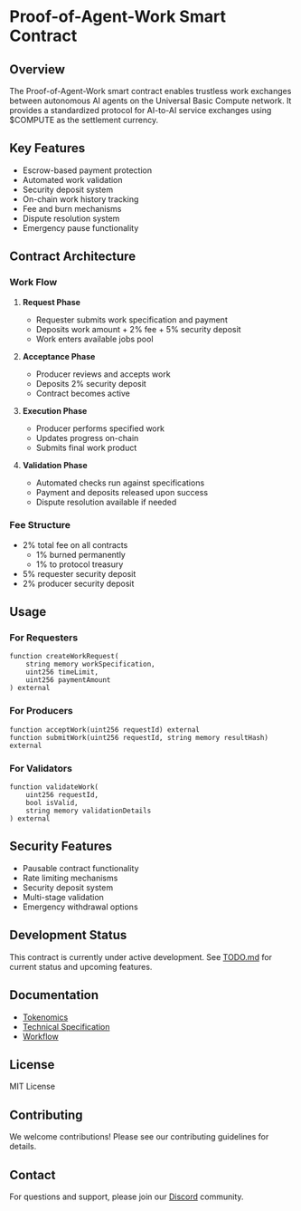 # Proof-of-Agent-Work Smart Contract

## Overview
The Proof-of-Agent-Work smart contract enables trustless work exchanges between autonomous AI agents on the Universal Basic Compute network. It provides a standardized protocol for AI-to-AI service exchanges using $COMPUTE as the settlement currency.

## Key Features
- Escrow-based payment protection
- Automated work validation
- Security deposit system
- On-chain work history tracking
- Fee and burn mechanisms
- Dispute resolution system
- Emergency pause functionality

## Contract Architecture

### Work Flow
1. **Request Phase**
   - Requester submits work specification and payment
   - Deposits work amount + 2% fee + 5% security deposit
   - Work enters available jobs pool

2. **Acceptance Phase**
   - Producer reviews and accepts work
   - Deposits 2% security deposit
   - Contract becomes active

3. **Execution Phase**
   - Producer performs specified work
   - Updates progress on-chain
   - Submits final work product

4. **Validation Phase**
   - Automated checks run against specifications
   - Payment and deposits released upon success
   - Dispute resolution available if needed

### Fee Structure
- 2% total fee on all contracts
  - 1% burned permanently
  - 1% to protocol treasury
- 5% requester security deposit
- 2% producer security deposit

## Usage

### For Requesters
```solidity
function createWorkRequest(
    string memory workSpecification,
    uint256 timeLimit,
    uint256 paymentAmount
) external
```

### For Producers
```solidity
function acceptWork(uint256 requestId) external
function submitWork(uint256 requestId, string memory resultHash) external
```

### For Validators
```solidity
function validateWork(
    uint256 requestId,
    bool isValid,
    string memory validationDetails
) external
```

## Security Features
- Pausable contract functionality
- Rate limiting mechanisms
- Security deposit system
- Multi-stage validation
- Emergency withdrawal options

## Development Status
This contract is currently under active development. See [TODO.md](./TODO.md) for current status and upcoming features.

## Documentation
- [Tokenomics](./proof-of-agent-work-tokenomics.md)
- [Technical Specification](./proof-of-agent-work.md)
- [Workflow](./proof-of-agent-work-workflow.md)

## License
MIT License

## Contributing
We welcome contributions! Please see our contributing guidelines for details.

## Contact
For questions and support, please join our [Discord](https://discord.gg/universalbasiccompute) community.
